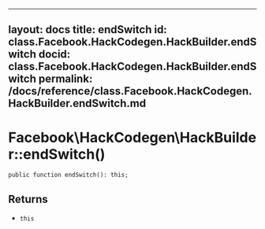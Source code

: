 
***

layout: docs
title: endSwitch
id: class.Facebook.HackCodegen.HackBuilder.endSwitch
docid: class.Facebook.HackCodegen.HackBuilder.endSwitch
permalink: /docs/reference/class.Facebook.HackCodegen.HackBuilder.endSwitch.md
---







# Facebook\\HackCodegen\\HackBuilder::endSwitch()




``` Hack
public function endSwitch(): this;
```




## Returns




+ ` this `